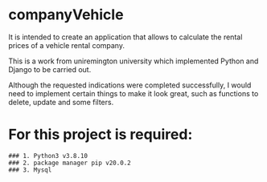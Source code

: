 # companyVehicle
It is intended to create an application that allows to calculate the rental prices of a vehicle rental company.

This is a work from uniremington university which implemented Python and Django to be carried out.

Although the requested indications were completed successfully, I would need to implement certain things to make it look great, such as functions to delete, update and some filters.

# For this project is required:
    ### 1. Python3 v3.8.10
    ### 2. package manager pip v20.0.2
    ### 3. Mysql

